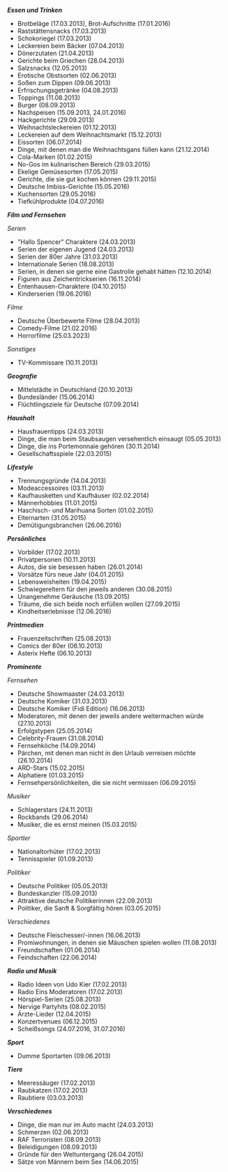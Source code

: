 ***Essen und Trinken***
- Brotbeläge (17.03.2013), Brot-Aufschnitte (17.01.2016)
- Raststättensnacks (17.03.2013)
- Schokoriegel (17.03.2013)
- Leckereien beim Bäcker (07.04.2013)
- Dönerzutaten (21.04.2013)
- Gerichte beim Griechen (28.04.2013)
- Salzsnacks (12.05.2013)
- Erotische Obstsorten (02.06.2013)
- Soßen zum Dippen (09.06.2013)
- Erfrischungsgetränke (04.08.2013)
- Toppings (11.08.2013)
- Burger (08.09.2013)
- Nachspeisen (15.09.2013, 24.01.2016)
- Hackgerichte (29.09.2013)
- Weihnachtsleckereien (01.12.2013)
- Leckereien auf dem Weihnachtsmarkt (15.12.2013)
- Eissorten (06.07.2014)
- Dinge, mit denen man die Weihnachtsgans füllen kann (21.12.2014)
- Cola-Marken (01.02.2015)
- No-Gos im kulinarischen Bereich (29.03.2015)
- Ekelige Gemüsesorten (17.05.2015)
- Gerichte, die sie gut kochen können (29.11.2015)
- Deutsche Imbiss-Gerichte (15.05.2016)
- Kuchensorten (29.05.2016)
- Tiefkühlprodukte (04.07.2016)

***Film und Fernsehen***

*Serien*
- "Hallo Spencer" Charaktere (24.03.2013)
- Serien der eigenen Jugend (24.03.2013)
- Serien der 80er Jahre (31.03.2013)
- Internationale Serien (18.08.2013)
- Serien, in denen sie gerne eine Gastrolle gehabt hätten (12.10.2014)
- Figuren aus Zeichentrickserien (16.11.2014)
- Entenhausen-Charaktere (04.10.2015)
- Kinderserien (19.06.2016)

*Filme*
- Deutsche Überbewerte Filme (28.04.2013)
- Comedy-Filme (21.02.2016)
- Horrorfilme (25.03.2023)

*Sonstiges*
- TV-Kommissare (10.11.2013)

***Geografie***
- Mittelstädte in Deutschland (20.10.2013)
- Bundesländer (15.06.2014)
- Flüchtlingsziele für Deutsche (07.09.2014)

***Haushalt***
- Hausfrauentipps (24.03.2013)
- Dinge, die man beim Staubsaugen versehentlich einsaugt (05.05.2013)
- Dinge, die ins Portemonnaie gehören (30.11.2014)
- Gesellschaftsspiele (22.03.2015)

***Lifestyle***
- Trennungsgründe (14.04.2013)
- Modeaccessoires (03.11.2013)
- Kaufhausketten und Kaufhäuser (02.02.2014)
- Männerhobbies (11.01.2015)
- Haschisch- und Marihuana Sorten (01.02.2015)
- Elternarten (31.05.2015)
- Demütigungsbranchen (26.06.2016)

***Persönliches***
- Vorbilder (17.02.2013)
- Privatpersonen (10.11.2013)
- Autos, die sie besessen haben (26.01.2014)
- Vorsätze fürs neue Jahr (04.01.2015)
- Lebensweisheiten (19.04.2015)
- Schwiegereltern für den jeweils anderen (30.08.2015)
- Unangenehme Geräusche (13.09.2015)
- Träume, die sich beide noch erfüllen wollen (27.09.2015)
- Kindheitserlebnisse (12.06.2016)

***Printmedien***
- Frauenzeitschriften (25.08.2013)
- Comics der 80er (06.10.2013)
- Asterix Hefte (06.10.2013)
  
***Prominente***  

*Fernsehen*  
- Deutsche Showmaaster (24.03.2013)
- Deutsche Komiker (31.03.2013)
- Deutsche Komiker (Fidi Edition) (16.06.2013)
- Moderatoren, mit denen der jeweils andere weitermachen würde (27.10.2013)
- Erfolgstypen (25.05.2014)
- Celebrity-Frauen (31.08.2014)
- Fernsehköche (14.09.2014)
- Pärchen, mit denen man nicht in den Urlaub verreisen möchte (26.10.2014)
- ARD-Stars (15.02.2015)
- Alphatiere (01.03.2015)
- Fernsehpersönlichkeiten, die sie nicht vermissen (06.09.2015)

*Musiker*
- Schlagerstars (24.11.2013)
- Rockbands (29.06.2014)
- Musiker, die es ernst meinen (15.03.2015)

*Sportler*  
- Nationaltorhüter (17.02.2013)
- Tennisspieler (01.09.2013)

*Politiker*  
- Deutsche Politiker (05.05.2013)
- Bundeskanzler (15.09.2013)
- Attraktive deutsche Politikerinnen (22.09.2013)
- Politiker, die Sanft & Sorgfältig hören (03.05.2015)

*Verschiedenes*
- Deutsche Fleischesser/-innen (16.06.2013)
- Promiwohnungen, in denen sie Mäuschen spielen wollen (11.08.2013)
- Freundschaften (01.06.2014)
- Feindschaften (22.06.2014)

***Radio und Musik***
- Radio Ideen von Udo Kier (17.02.2013)
- Radio Eins Moderatoren (17.02.2013)
- Hörspiel-Serien (25.08.2013)
- Nervige Partyhits (08.02.2015)
- Ärzte-Lieder (12.04.2015)
- Konzertvenues (06.12.2015)
- Scheißsongs (24.07.2016, 31.07.2016)
  
***Sport***
- Dumme Sportarten (09.06.2013)
  
***Tiere***
- Meeressäuger (17.02.2013)
- Raubkatzen (17.02.2013)
- Raubtiere (03.03.2013)

***Verschiedenes***
- Dinge, die man nur im Auto macht (24.03.2013)
- Schmerzen (02.06.2013)
- RAF Terroristen (08.09.2013)
- Beleidigungen (08.09.2013)
- Gründe für den Weltuntergang (26.04.2015)
- Sätze von Männern beim Sex (14.06.2015)
